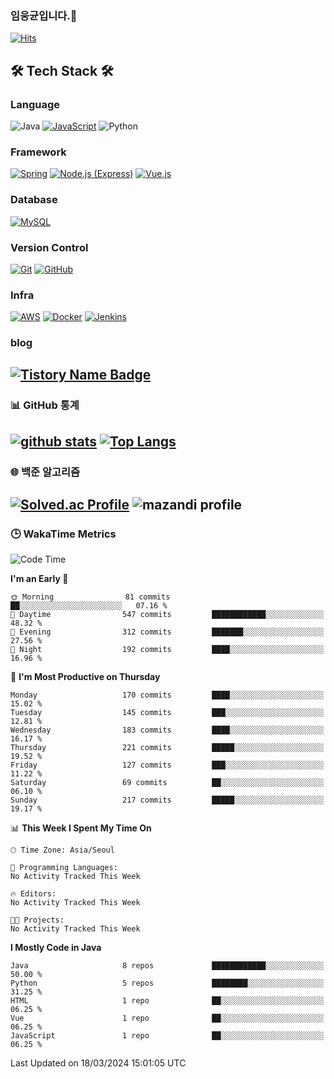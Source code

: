 <!--
**cornsilk-tea/cornsilk-tea** is a ✨ _special_ ✨ repository because its `README.md` (this file) appears on your GitHub profile.

Here are some ideas to get you started:

- 🔭 I’m currently working on ...
- 🌱 I’m currently learning ...
- 👯 I’m looking to collaborate on ...
- 🤔 I’m looking for help with ...
- 💬 Ask me about ...
- 📫 How to reach me: ...
- 😄 Pronouns: ...
- ⚡ Fun fact: ...
-->
### 임웅균입니다.👋
[![Hits](https://hits.seeyoufarm.com/api/count/incr/badge.svg?url=https%3A%2F%2Fgithub.com%2Fcornsilk-tea)](https://hits.seeyoufarm.com)




<!-- 내가 사용하는 기술스택 소개 -->
## 🛠 Tech Stack 🛠
### Language
![Java](https://img.shields.io/badge/Java-007396.svg?&style=for-the-badge&logo=Java&logoColor=white)
[![JavaScript](https://img.shields.io/badge/JavaScript-F7DF1E.svg?&style=for-the-badge&logo=JavaScript&logoColor=black)](https://developer.mozilla.org/en-US/docs/Web/JavaScript)
![Python](https://img.shields.io/badge/Python-3776AB.svg?&style=for-the-badge&logo=Python&logoColor=white)


### Framework
[![Spring](https://img.shields.io/badge/Spring-6DB33F.svg?&style=for-the-badge&logo=Spring&logoColor=white)](https://spring.io)
[![Node.js (Express)](https://img.shields.io/badge/Node.js-Express-339933.svg?&style=for-the-badge&logo=Node.js&logoColor=white)](https://nodejs.org)
[![Vue.js](https://img.shields.io/badge/Vue.js-4FC08D.svg?&style=for-the-badge&logo=Vue.js&logoColor=white)](https://vuejs.org)

### Database
[![MySQL](https://img.shields.io/badge/MySQL-4479A1.svg?&style=for-the-badge&logo=MySQL&logoColor=white)](https://www.mysql.com)

### Version Control
[![Git](https://img.shields.io/badge/Git-F05032.svg?&style=for-the-badge&logo=Git&logoColor=white)](https://git-scm.com)
[![GitHub](https://img.shields.io/badge/GitHub-181717.svg?&style=for-the-badge&logo=GitHub&logoColor=white)](https://github.com)

### Infra
[![AWS](https://img.shields.io/badge/AWS-232F3E.svg?&style=for-the-badge&logo=Amazon-AWS&logoColor=white)](https://aws.amazon.com)
[![Docker](https://img.shields.io/badge/Docker-2496ED.svg?&style=for-the-badge&logo=Docker&logoColor=white)](https://www.docker.com)
[![Jenkins](https://img.shields.io/badge/Jenkins-D24939.svg?&style=for-the-badge&logo=Jenkins&logoColor=white)](https://www.jenkins.io)

### blog
[![Tistory Name Badge](https://tistory-readme-stats.vercel.app/api/badge?name=cornsilk-tea)](https://cornsilk-tea.tistory.com/)
---
### 📊 GitHub 통계
[![github stats](https://github-readme-stats.vercel.app/api?username=cornsilk-tea&show_icons=false&hide_border=false&rank_icon=github&include_all_commits=true)](https://github.com/cornsilk-tea)
[![Top Langs](https://github-readme-stats.vercel.app/api/top-langs/?username=cornsilk-tea&layout=compact)](https://github.com/cornsilk-tea)
---
### 🌐 백준 알고리즘
[![Solved.ac Profile](http://mazassumnida.wtf/api/v2/generate_badge?boj=dladndrbs)](https://solved.ac/dladndrbs/)
![mazandi profile](http://mazandi.herokuapp.com/api?handle=dladndrbs&theme=worm)
---
### 🕒 WakaTime Metrics
<!--START_SECTION:waka-->
![Code Time](http://img.shields.io/badge/Code%20Time-352%20hrs%2049%20mins-blue)

**I'm an Early 🐤** 

```text
🌞 Morning                81 commits          ██░░░░░░░░░░░░░░░░░░░░░░░   07.16 % 
🌆 Daytime                547 commits         ████████████░░░░░░░░░░░░░   48.32 % 
🌃 Evening                312 commits         ███████░░░░░░░░░░░░░░░░░░   27.56 % 
🌙 Night                  192 commits         ████░░░░░░░░░░░░░░░░░░░░░   16.96 % 
```
📅 **I'm Most Productive on Thursday** 

```text
Monday                   170 commits         ████░░░░░░░░░░░░░░░░░░░░░   15.02 % 
Tuesday                  145 commits         ███░░░░░░░░░░░░░░░░░░░░░░   12.81 % 
Wednesday                183 commits         ████░░░░░░░░░░░░░░░░░░░░░   16.17 % 
Thursday                 221 commits         █████░░░░░░░░░░░░░░░░░░░░   19.52 % 
Friday                   127 commits         ███░░░░░░░░░░░░░░░░░░░░░░   11.22 % 
Saturday                 69 commits          ██░░░░░░░░░░░░░░░░░░░░░░░   06.10 % 
Sunday                   217 commits         █████░░░░░░░░░░░░░░░░░░░░   19.17 % 
```


📊 **This Week I Spent My Time On** 

```text
🕑︎ Time Zone: Asia/Seoul

💬 Programming Languages: 
No Activity Tracked This Week

🔥 Editors: 
No Activity Tracked This Week

🐱‍💻 Projects: 
No Activity Tracked This Week
```

**I Mostly Code in Java** 

```text
Java                     8 repos             ████████████░░░░░░░░░░░░░   50.00 % 
Python                   5 repos             ████████░░░░░░░░░░░░░░░░░   31.25 % 
HTML                     1 repo              ██░░░░░░░░░░░░░░░░░░░░░░░   06.25 % 
Vue                      1 repo              ██░░░░░░░░░░░░░░░░░░░░░░░   06.25 % 
JavaScript               1 repo              ██░░░░░░░░░░░░░░░░░░░░░░░   06.25 % 
```




 Last Updated on 18/03/2024 15:01:05 UTC
<!--END_SECTION:waka-->
